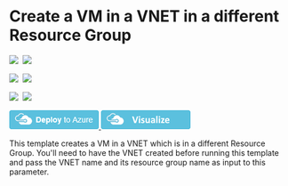 # Create a VM in a VNET in a different Resource Group

<IMG SRC="https://azbotstorage.blob.core.windows.net/badges/201-vm-different-rg-vnet/PublicLastTestDate.svg" />&nbsp;
<IMG SRC="https://azbotstorage.blob.core.windows.net/badges/201-vm-different-rg-vnet/PublicDeployment.svg" />&nbsp;

<IMG SRC="https://azbotstorage.blob.core.windows.net/badges/201-vm-different-rg-vnet/FairfaxLastTestDate.svg" />&nbsp;
<IMG SRC="https://azbotstorage.blob.core.windows.net/badges/201-vm-different-rg-vnet/FairfaxDeployment.svg" />&nbsp;

<IMG SRC="https://azbotstorage.blob.core.windows.net/badges/201-vm-different-rg-vnet/BestPracticeResult.svg" />&nbsp;
<IMG SRC="https://azbotstorage.blob.core.windows.net/badges/201-vm-different-rg-vnet/CredScanResult.svg" />&nbsp;

<a href="https://portal.azure.com/#create/Microsoft.Template/uri/https%3A%2F%2Fraw.githubusercontent.com%2FAzure%2Fazure-quickstart-templates%2Fmaster%2F201-vm-different-rg-vnet%2Fazuredeploy.json" target="_blank">
    <img src="https://raw.githubusercontent.com/Azure/azure-quickstart-templates/master/1-CONTRIBUTION-GUIDE/images/deploytoazure.png"/>
</a>
<a href="http://armviz.io/#/?load=https%3A%2F%2Fraw.githubusercontent.com%2FAzure%2Fazure-quickstart-templates%2Fmaster%2F201-vm-different-rg-vnet%2Fazuredeploy.json" target="_blank">
    <img src="https://raw.githubusercontent.com/Azure/azure-quickstart-templates/master/1-CONTRIBUTION-GUIDE/images/visualizebutton.png"/>
</a>

This template creates a VM in a VNET which is in a different Resource Group. You'll need to have the VNET created before running this template and pass the VNET name and its resource group name as input to this parameter.
